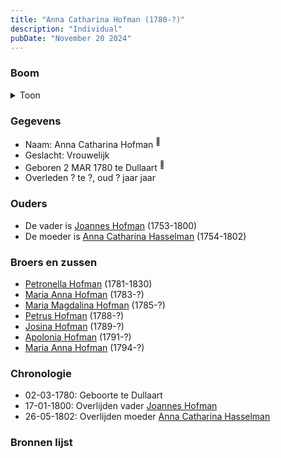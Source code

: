 ```yaml
---
title: "Anna Catharina Hofman (1780-?)"
description: "Individual"
pubDate: "November 20 2024"
---
```


### Boom
<details><summary>Toon</summary>

![test](https://www.plantuml.com/plantuml/svg/XP9DRy8m38Rl-HNMEEo4r5A-XYe-1s98coQsoqueRGraJPCg2K8Luh_Fq6fZqpPkrklNyHFRG-kuSRjCCfiAbNF3CuXud6wCtgbaegKsu0nNbbAe7DkA124M9fPOnfZbhe0CimYDBINhqA1sHOxiujLOSclXm01Wh4s2vdKhubIXjM6OSQ7wVGZOaR5RU3wtigoik5behiW6SxtEkBe1Rk71yxoc1r2R1hFMR4ol7jO2PNA4i1Vng5X5sZc9lJxudLO0IuqIqLsORBgJSiLLiegDjZRIrE3iXiNe2Vokvr4xvL09Qv6eAfIHKXmct6sv4HJDIKJv3SedgDbu6ao3_w6QyE9qdbDQlAVNmHfjU1ozdS0QluA5lJqcYL2RaxUqTZftPwmPOVbjg4cnsRe2fTHxGZkoQeRrUkLW5V-NK5MIS4urs5zZ-B6O1dnkzFeiJhHBekrwS4zVvtIDrySnWC7fL8Qe4ZhT3m00)
</details>

### Gegevens
- Naam: Anna Catharina Hofman <sup><a href="../s00061/" style="text-decoration:none" title="Doopinschrijving Anna Catharina Hofman 02-03-1780">:link:</a></sup>
- Geslacht: Vrouwelijk
- Geboren 2 MAR 1780 te Dullaart <sup><a href="../s00061/" style="text-decoration:none" title="Doopinschrijving Anna Catharina Hofman 02-03-1780">:link:</a></sup>
- Overleden ? te ?, oud ? jaar jaar 

### Ouders
- De vader is [Joannes Hofman](../i00040/) (1753-1800)
- De moeder is [Anna Catharina Hasselman](../i00041/) (1754-1802)

### Broers en zussen
- [Petronella Hofman](../i00030/) (1781-1830)
- [Maria Anna Hofman](../i00043/) (1783-?)
- [Maria Magdalina Hofman](../i00044/) (1785-?)
- [Petrus Hofman](../i00045/) (1788-?)
- [Josina Hofman](../i00046/) (1789-?)
- [Apolonia Hofman](../i00047/) (1791-?)
- [Maria Anna Hofman](../i00048/) (1794-?)

### Chronologie
- 02-03-1780: Geboorte te Dullaart
- 17-01-1800: Overlijden vader [Joannes Hofman](../i00040/)
- 26-05-1802: Overlijden moeder [Anna Catharina Hasselman](../i00041/)

### Bronnen lijst